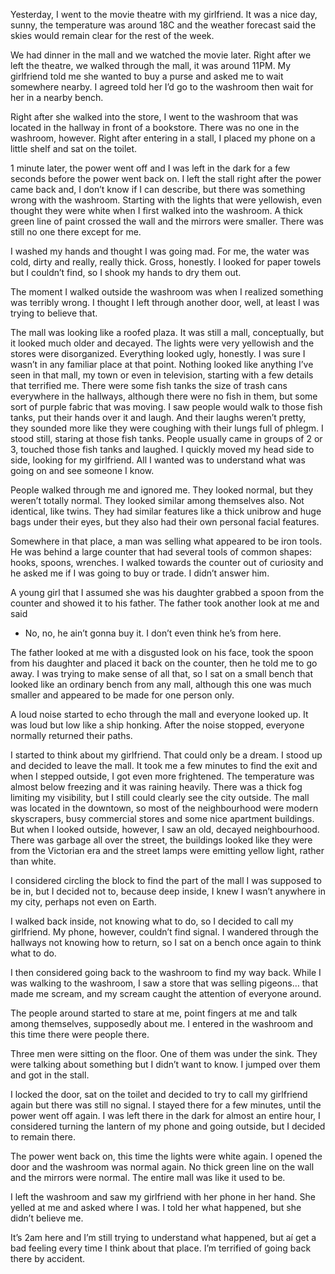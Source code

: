 Yesterday, I went to the movie theatre with my girlfriend. It was a nice day, sunny, the temperature was around 18C and the weather forecast said the skies would remain clear for the rest of the week.

We had dinner in the mall and we watched the movie later. Right after we left the theatre, we walked through the mall, it was around 11PM. My girlfriend told me she wanted to buy a purse and asked me to wait somewhere nearby. I agreed told her I’d go to the washroom then wait for her in a nearby bench.

Right after she walked into the store, I went to the washroom that was located in the hallway in front of a bookstore. There was no one in the washroom, however. Right after entering in a stall, I placed my phone on a little shelf and sat on the toilet.

1 minute later, the power went off and I was left in the dark for a few seconds before the power went back on. I left the stall right after the power came back and, I don’t know if I can describe, but there was something wrong with the washroom. Starting with the lights that were yellowish, even thought they were white when I first walked into the washroom. A thick green line of paint crossed the wall and the mirrors were smaller. There was still no one there except for me.

I washed my hands and thought I was going mad. For me, the water was cold, dirty and really, really thick. Gross, honestly. I looked for paper towels but I couldn’t find, so I shook my hands to dry them out.

The moment I walked outside the washroom was when I realized something was terribly wrong. I thought I left through another door, well, at least I was trying to believe that.

The mall was looking like a roofed plaza. It was still a mall, conceptually, but it looked much older and decayed. The lights were very yellowish and the stores were disorganized. Everything looked ugly, honestly.
I was sure I wasn’t in any familiar place at that point. Nothing looked like anything I’ve seen in that mall, my town or even in television, starting with a few details that terrified me. There were some fish tanks the size of trash cans everywhere in the hallways, although there were no fish in them, but some sort of purple fabric that was moving. I saw people would walk to those fish tanks, put their hands over it and laugh. And their laughs weren’t pretty, they sounded more like they were coughing with their lungs full of phlegm. I stood still, staring at those fish tanks. People usually came in groups of 2 or 3, touched those fish tanks and laughed. I quickly moved my head side to side, looking for my girlfriend. All I wanted was to understand what was going on and see someone I know.

People walked through me and ignored me. They looked normal, but they weren’t totally normal. They looked similar among themselves also. Not identical, like twins. They had similar features like a thick unibrow and huge bags under their eyes, but they also had their own personal facial features.

Somewhere in that place, a man was selling what appeared to be iron tools. He was behind a large counter that had several tools of common shapes: hooks, spoons, wrenches. I walked towards the counter out of curiosity and he asked me if I was going to buy or trade. I didn’t answer him.

A young girl that I assumed she was his daughter grabbed a spoon from the counter and showed it to his father. The father took another look at me and said

- No, no, he ain’t gonna buy it. I don’t even think he’s from here.

The father looked at me with a disgusted look on his face, took the spoon from his daughter and placed it back on the counter, then he told me to go away. I was trying to make sense of all that, so I sat on a small bench that looked like an ordinary bench from any mall, although this one was much smaller and appeared to be made for one person only.

A loud noise started to echo through the mall and everyone looked up. It was loud but low like a ship honking. After the noise stopped, everyone normally returned their paths.

I started to think about my girlfriend. That could only be a dream. I stood up and decided to leave the mall. It took me a few minutes to find the exit and when I stepped outside, I got even more frightened. The temperature was almost below freezing and it was raining heavily. There was a thick fog limiting my visibility, but I still could clearly see the city outside. The mall was located in the downtown, so most of the neighbourhood were modern skyscrapers, busy commercial stores and some nice apartment buildings. But when I looked outside, however, I saw an old, decayed neighbourhood. There was garbage all over the street, the buildings looked like they were from the Victorian era and the street lamps were emitting yellow light, rather than white.

I considered circling the block to find the part of the mall I was supposed to be in, but I decided not to, because deep inside, I knew I wasn’t anywhere in my city, perhaps not even on Earth.

I walked back inside, not knowing what to do, so I decided to call my girlfriend. My phone, however, couldn’t find signal. I wandered through the hallways not knowing how to return, so I sat on a bench once again to think what to do.

I then considered going back to the washroom to find my way back. While I was walking to the washroom, I saw a store that was selling pigeons… that made me scream, and my scream caught the attention of everyone around.

The people around started to stare at me, point fingers at me and talk among themselves, supposedly about me. I entered in the washroom and this time there were people there.

Three men were sitting on the floor. One of them was under the sink. They were talking about something but I didn’t want to know. I jumped over them and got in the stall.

I locked the door, sat on the toilet and decided to try to call my girlfriend again but there was still no signal. I stayed there for a few minutes, until the power went off again. I was left there in the dark for almost an entire hour, I considered turning the lantern of my phone and going outside, but I decided to remain there.

The power went back on, this time the lights were white again. I opened the door and the washroom was normal again. No thick green line on the wall and the mirrors were normal. The entire mall was like it used to be.

I left the washroom and saw my girlfriend with her phone in her hand. She yelled at me and asked where I was. I told her what happened, but she didn’t believe me.

It’s 2am here and I’m still trying to understand what happened, but aí get a bad feeling every time I think about that place. I’m terrified of going back there by accident.